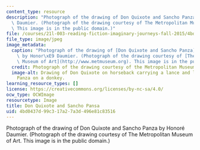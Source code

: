 ```yaml
---
content_type: resource
description: "Photograph of the drawing of Don Quixote and Sancho Panza by Honor\xE9\
  \ Daumier. (Photograph of the drawing courtesy of The Metropolitan Museum of Art.\
  \ This image is in the public domain.)"
file: /courses/21l-003-reading-fiction-imaginary-journeys-fall-2015/4bd0437d99c317a27a3d496e81c83516_21l-003f15.jpg
file_type: image/jpeg
image_metadata:
  caption: "Photograph of the drawing of [Don Quixote and Sancho Panza](http://www.metmuseum.org/collection/the-collection-online/search/333888)\
    \ by Honor\xE9 Daumier. (Photograph of the drawing courtesy of [The Metropolitan\
    \ Museum of Art](http://www.metmuseum.org). This image is in the public domain.)"
  credit: Photograph of the drawing courtesy of the Metropolitan Museum of Art.
  image-alt: Drawing of Don Quixote on horseback carrying a lance and leading Sancho
    Panza on a donkey.
learning_resource_types: []
license: https://creativecommons.org/licenses/by-nc-sa/4.0/
ocw_type: OCWImage
resourcetype: Image
title: Don Quixote and Sancho Pansa
uid: 4bd0437d-99c3-17a2-7a3d-496e81c83516
---
```

Photograph of the drawing of Don Quixote and Sancho Panza by Honoré Daumier. (Photograph of the drawing courtesy of The Metropolitan Museum of Art. This image is in the public domain.)